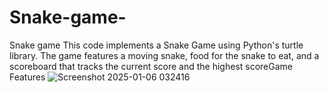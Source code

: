 # Snake-game-
Snake game 
This code implements a Snake Game using Python's turtle library. The game features a moving snake, food for the snake to eat, and a scoreboard that tracks the current score and the highest scoreGame Features
![Screenshot 2025-01-06 032416](https://github.com/user-attachments/assets/506019ae-2773-4c2b-8af7-aac241c858e6)

